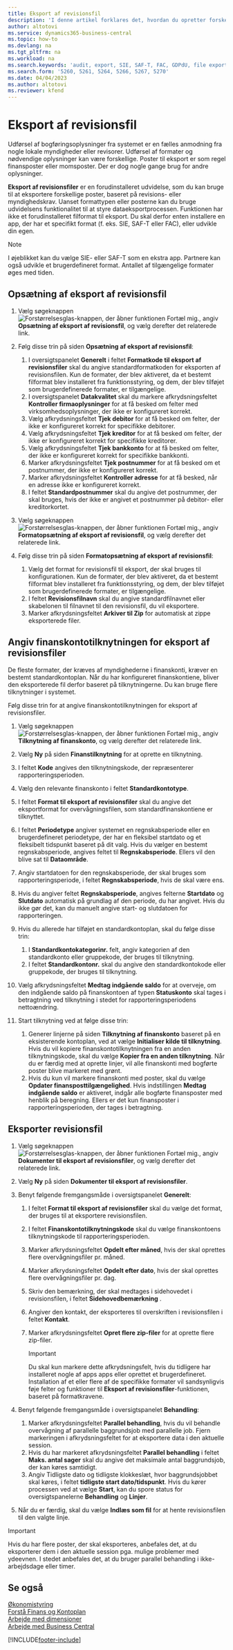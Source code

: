 ```yaml
---
title: Eksport af revisionsfil
description: 'I denne artikel forklares det, hvordan du opretter forskellige eksportformater og derefter bruger dem, baseret på revisions- eller myndighedskrav.'
author: altotovi
ms.service: dynamics365-business-central
ms.topic: how-to
ms.devlang: na
ms.tgt_pltfrm: na
ms.workload: na
ms.search.keywords: 'audit, export, SIE, SAF-T, FAC, GDPdU, file export'
ms.search.form: '5260, 5261, 5264, 5266, 5267, 5270'
ms.date: 04/04/2023
ms.author: altotovi
ms.reviewer: kfend
---
```


# Eksport af revisionsfil

Udførsel af bogføringsoplysninger fra systemet er en fælles anmodning fra nogle lokale myndigheder eller revisorer. Udførsel af formater og nødvendige oplysninger kan være forskellige. Poster til eksport er som regel finansposter eller momsposter. Der er dog nogle gange brug for andre oplysninger.

**Eksport af revisionsfiler** er en forudinstalleret udvidelse, som du kan bruge til at eksportere forskellige poster, baseret på revisions- eller myndighedskrav. Uanset formattypen eller posterne kan du bruge udvidelsens funktionalitet til at styre dataeksportprocessen. Funktionen har ikke et forudinstalleret filformat til eksport. Du skal derfor enten installere en app, der har et specifikt format (f. eks. SIE, SAF-T eller FAC), eller udvikle din egen.

> [!NOTE]
> I øjeblikket kan du vælge SIE- eller SAF-T som en ekstra app. Partnere kan også udvikle et brugerdefineret format. Antallet af tilgængelige formater øges med tiden.

## Opsætning af eksport af revisionsfil

1. Vælg søgeknappen ![Forstørrelsesglas-knappen, der åbner funktionen Fortæl mig.](media/ui-search/search_small.png "Fortæl mig, hvad du vil foretage dig"), angiv **Opsætning af eksport af revisionsfil**, og vælg derefter det relaterede link.
2. Følg disse trin på siden **Opsætning af eksport af revisionsfil**:

    1. I oversigtspanelet **Generelt** i feltet **Formatkode til eksport af revisionsfiler** skal du angive standardformatkoden for eksporten af revisionsfilen. Kun de formater, der blev aktiveret, da et bestemt filformat blev installeret fra funktionsstyring, og dem, der blev tilføjet som brugerdefinerede formater, er tilgængelige.
    2. I oversigtspanelet **Datakvalitet** skal du markere afkrydsningsfeltet **Kontroller firmaoplysninger** for at få besked om felter med virksomhedsoplysninger, der ikke er konfigureret korrekt.
    3. Vælg afkrydsningsfeltet **Tjek debitor** for at få besked om felter, der ikke er konfigureret korrekt for specifikke debitorer.
    4. Vælg afkrydsningsfeltet **Tjek kreditor** for at få besked om felter, der ikke er konfigureret korrekt for specifikke kreditorer.
    5. Vælg afkrydsningsfeltet **Tjek bankkonto** for at få besked om felter, der ikke er konfigureret korrekt for specifikke bankkonti.
    6. Marker afkrydsningsfeltet **Tjek postnummer** for at få besked om et postnummer, der ikke er konfigureret korrekt.
    7. Marker afkrydsningsfeltet **Kontroller adresse** for at få besked, når en adresse ikke er konfigureret korrekt.
    8. I feltet **Standardpostnummer** skal du angive det postnummer, der skal bruges, hvis der ikke er angivet et postnummer på debitor- eller kreditorkortet.

3. Vælg søgeknappen ![Forstørrelsesglas-knappen, der åbner funktionen Fortæl mig.](media/ui-search/search_small.png "Fortæl mig, hvad du vil foretage dig"), angiv **Formatopsætning af eksport af revisionsfil**, og vælg derefter det relaterede link.
4. Følg disse trin på siden **Formatopsætning af eksport af revisionsfil**:

    1. Vælg det format for revisionsfil til eksport, der skal bruges til konfigurationen. Kun de formater, der blev aktiveret, da et bestemt filformat blev installeret fra funktionsstyring, og dem, der blev tilføjet som brugerdefinerede formater, er tilgængelige.
    2. I feltet **Revisionsfilnavn** skal du angive standardfilnavnet eller skabelonen til filnavnet til den revisionsfil, du vil eksportere.
    3. Marker afkrydsningsfeltet **Arkiver til Zip** for automatisk at zippe eksporterede filer.

## Angiv finanskontotilknytningen for eksport af revisionsfiler

De fleste formater, der kræves af myndighederne i finanskonti, kræver en bestemt standardkontoplan. Når du har konfigureret finanskontiene, bliver den eksporterede fil derfor baseret på tilknytningerne. Du kan bruge flere tilknytninger i systemet.

Følg disse trin for at angive finanskontotilknytningen for eksport af revisionsfiler.

1. Vælg søgeknappen ![Forstørrelsesglas-knappen, der åbner funktionen Fortæl mig.](media/ui-search/search_small.png "Fortæl mig, hvad du vil foretage dig"), angiv **Tilknytning af finanskonto**, og vælg derefter det relaterede link.
2. Vælg **Ny** på siden **Finanstilknytning** for at oprette en tilknytning.
3. I feltet **Kode** angives den tilknytningskode, der repræsenterer rapporteringsperioden.
4. Vælg den relevante finanskonto i feltet **Standardkontotype**.
5. I feltet **Format til eksport af revisionsfiler** skal du angive det eksportformat for overvågningsfilen, som standardfinanskontiene er tilknyttet.
6. I feltet **Periodetype** angiver systemet en regnskabsperiode eller en brugerdefineret periodetype, der har en fleksibel startdato og et fleksibelt tidspunkt baseret på dit valg. Hvis du vælger en bestemt regnskabsperiode, angives feltet til **Regnskabsperiode**. Ellers vil den blive sat til **Dataområde**.
7. Angiv startdatoen for den regnskabsperiode, der skal bruges som rapporteringsperiode, i feltet **Regnskabsperiode**, hvis de skal være ens.
8. Hvis du angiver feltet **Regnskabsperiode**, angives felterne **Startdato** og **Slutdato** automatisk på grundlag af den periode, du har angivet. Hvis du ikke gør det, kan du manuelt angive start- og slutdatoen for rapporteringen.
9. Hvis du allerede har tilføjet en standardkontoplan, skal du følge disse trin:

    1. I **Standardkontokategorinr.** felt, angiv kategorien af den standardkonto eller gruppekode, der bruges til tilknytning.
    2. I feltet **Standardkontonr.** skal du angive den standardkontokode eller gruppekode, der bruges til tilknytning.

10. Vælg afkrydsningsfeltet **Medtag indgående saldo** for at overveje, om den indgående saldo på finanskontoen af typen **Statuskonto** skal tages i betragtning ved tilknytning i stedet for rapporteringsperiodens nettoændring.
11. Start tilknytning ved at følge disse trin:

    1. Generer linjerne på siden **Tilknytning af finanskonto** baseret på en eksisterende kontoplan, ved at vælge **Initialiser kilde til tilknytning**. Hvis du vil kopiere finanskontotilknytningen fra en anden tilknytningskode, skal du vælge **Kopier fra en anden tilknytning**. Når du er færdig med at oprette linjer, vil alle finanskonti med bogførte poster blive markeret med grønt.
    2. Hvis du kun vil markere finanskonti med poster, skal du vælge **Opdater finansposttilgængelighed**. Hvis indstillingen **Medtag indgående saldo** er aktiveret, indgår alle bogførte finansposter med henblik på beregning. Ellers er det kun finansposter i rapporteringsperioden, der tages i betragtning.

## Eksporter revisionsfil

1. Vælg søgeknappen ![Forstørrelsesglas-knappen, der åbner funktionen Fortæl mig.](media/ui-search/search_small.png "Fortæl mig, hvad du vil foretage dig"), angiv **Dokumenter til eksport af revisionsfiler**, og vælg derefter det relaterede link.
2. Vælg **Ny** på siden **Dokumenter til eksport af revisionsfiler**.
3. Benyt følgende fremgangsmåde i oversigtspanelet **Generelt**:

    1. I feltet **Format til eksport af revisionsfiler** skal du vælge det format, der bruges til at eksportere revisionsfilen.
    2. I feltet **Finanskontotilknytningskode** skal du vælge finanskontoens tilknytningskode til rapporteringsperioden.
    3. Marker afkrydsningsfeltet **Opdelt efter måned**, hvis der skal oprettes flere overvågningsfiler pr. måned.
    4. Marker afkrydsningsfeltet **Opdelt efter dato**, hvis der skal oprettes flere overvågningsfiler pr. dag.
    5. Skriv den bemærkning, der skal medtages i sidehovedet i revisionsfilen, i feltet **Sidehovedbemærkning** .
    6. Angiver den kontakt, der eksporteres til overskriften i revisionsfilen i feltet **Kontakt**.
    7. Marker afkrydsningsfeltet **Opret flere zip-filer** for at oprette flere zip-filer.

        > [!IMPORTANT]
        > Du skal kun markere dette afkrydsningsfelt, hvis du tidligere har installeret nogle af apps apps eller oprettet et brugerdefineret. Installation af et eller flere af de specifikke formater vil sandsynligvis føje felter og funktioner til **Eksport af revisionsfiler**-funktionen, baseret på formatkravene.

4. Benyt følgende fremgangsmåde i oversigtspanelet **Behandling**:

    1. Marker afkrydsningsfeltet **Parallel behandling**, hvis du vil behandle overvågning af parallelle baggrundsjob med parallelle job. Fjern markeringen i afkrydsningsfeltet for at eksportere data i den aktuelle session.
    2. Hvis du har markeret afkrydsningsfeltet **Parallel behandling** i feltet **Maks. antal sager** skal du angive det maksimale antal baggrundsjob, der kan køres samtidigt.
    3. Angiv Tidligste dato og tidligste klokkeslæt, hvor baggrundsjobbet skal køres, i feltet **tidligste start dato/tidspunkt**. Hvis du kører processen ved at vælge **Start**, kan du spore status for oversigtspanelerne **Behandling** og **Linjer**.

5. Når du er færdig, skal du vælge **Indlæs som fil** for at hente revisionsfilen til den valgte linje.

> [!IMPORTANT]
> Hvis du har flere poster, der skal eksporteres, anbefales det, at du eksporterer dem i den aktuelle session pga. mulige problemer med ydeevnen. I stedet anbefales det, at du bruger parallel behandling i ikke-arbejdsdage eller timer.

## Se også
[Økonomistyring](finance.md)  
[Forstå Finans og Kontoplan](finance-general-ledger.md)  
[Arbejde med dimensioner](finance-dimensions.md)  
[Arbejde med Business Central](ui-work-product.md)

[!INCLUDE[footer-include](includes/footer-banner.md)]
